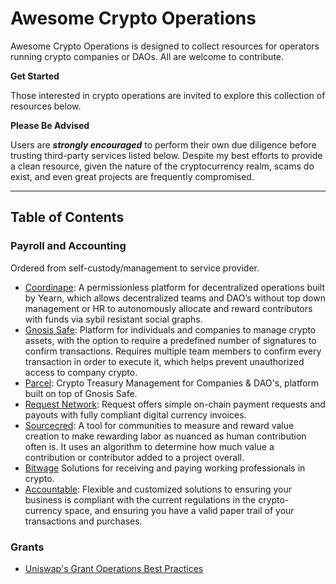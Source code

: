 # Awesome Crypto Operations

Awesome Crypto Operations is designed to collect resources for operators running crypto companies or DAOs. All are welcome to contribute.

**Get Started**

Those interested in crypto operations are invited to explore this collection of resources below.

**Please Be Advised**

Users are _**strongly encouraged**_ to perform their own due diligence before trusting third-party services listed below. Despite my best efforts to provide a clean resource, given the nature of the cryptocurrency realm, scams do exist, and even great projects are frequently compromised.

-----

## Table of Contents  

### Payroll and Accounting
Ordered from self-custody/management to service provider.

* [Coordinape](https://coordinape.com/): A permissionless platform for decentralized operations built by Yearn, which allows decentralized teams and DAO’s without top down management or HR to autonomously allocate and reward contributors with funds via sybil resistant social graphs.
* [Gnosis Safe](https://gnosis-safe.io/): Platform for individuals and companies to manage crypto assets, with the option to require a predefined number of signatures to confirm transactions. Requires multiple team members to confirm every transaction in order to execute it, which helps prevent unauthorized access to company crypto.
* [Parcel](https://parcel.money/): Crypto Treasury Management for Companies & DAO's, platform built on top of Gnosis Safe.
* [Request Network](https://request.network/en/): Request offers simple on-chain payment requests and payouts with fully compliant digital currency invoices. 
* [Sourcecred](https://sourcecred.io/): A tool for communities to measure and reward value creation to make rewarding labor as nuanced as human contribution often is. It uses an algorithm to determine how much value a contribution or contributor added to a project overall.
* [Bitwage](https://www.bitwage.com/) Solutions for receiving and paying working professionals in crypto.
* [Accountable](https://accountable.dk/): Flexible and customized solutions to ensuring your business is compliant with the current regulations in the crypto-currency space, and ensuring you have a valid paper trail of your transactions and purchases.


### Grants
* [Uniswap's Grant Operations Best Practices](https://www.notion.so/Best-Practices-wip-957af9bde2624a3d9bf4cbd8b7592116)
